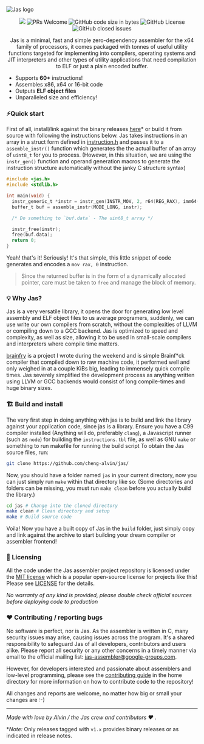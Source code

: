![Jas logo](https://github.com/cheng-alvin/jas/blob/main/logo.png)
<p align="center">
<img src='https://img.shields.io/badge/all_contributors-1-orange.svg?style=flat-square' />
<img alt='PRs Welcome' src='https://img.shields.io/badge/PRs-welcome-brightgreen.svg?style=shields'/>
  <img alt="GitHub code size in bytes" 
    src="https://img.shields.io/github/languages/code-size/cheng-alvin/jas">
  <img alt="GitHub License" src="https://img.shields.io/github/license/cheng-alvin/jas">
  <img alt="GitHub closed issues" src="https://img.shields.io/github/issues-closed/cheng-alvin/jas"/>
</p>

<p align="center" padding="10px"> Jas is a minimal, fast and simple zero-dependency assembler for the x64 family of processors, it comes packaged with tonnes of useful utility functions targeted for implementing into compilers, operating systems and JIT interpreters and other types of utility applications that need compilation to ELF or just a plain encoded buffer. </p>

- Supports **60+** instructions!
- Assembles x86, x64 or 16-bit code
- Outputs **ELF object files**
- Unparalleled size and efficiency!

### ⚡Quick start
First of all, install/link against the binary releases [here](https://github.com/cheng-alvin/jas/releases)* or build it from source with following the instructions below. Jas takes instructions in an array in a struct form defined in [instruction.h](https://github.com/cheng-alvin/jas/blob/0faa905be7cb1238796af46552b3271a11b4e2dd/libjas/instruction.h) and passes it to a `assemble_instr()` function which generates the the actual buffer of an array of `uint8_t` for you to process. (However, in this situation, we are using the `instr_gen()` function and operand generation macros to generate the instruction structure automatically without the janky C structure syntax)
```c
#include <jas.h>
#include <stdlib.h>

int main(void) {
  instr_generic_t *instr = instr_gen(INSTR_MOV, 2, r64(REG_RAX), imm64(0));
  buffer_t buf = assemble_instr(MODE_LONG, instr);

  /* Do something to `buf.data` - The uint8_t array */

  instr_free(instr);
  free(buf.data);
  return 0;
}
```

Yeah! that's it! Seriously! It's that simple, this little snippet of code generates and encodes a  `mov rax, 0` instruction.

> Since the returned buffer is in the form of a dynamically allocated pointer, care must be taken to `free` and manage the block of memory.

### 💡 Why Jas?
Jas is a very versatile library, it opens the door for generating low level assembly and ELF object files to us average programers, suddenly, we can use write our own compilers from scratch, without the complexities of LLVM or compiling down to a GCC backend. Jas is optimized to speed and complexity, as well as size, allowing it to be used in small-scale compilers and interpreters where compile time matters.

[brainfry](https://github.com/cheng-alvin/brainfry) is a project I wrote during the weekend and is simple Brainf*ck compiler that compiled down to raw machine code, it performed well and only weighed in at a couple KiBs big, leading to immensely quick compile times. Jas severely simplified the development process as anything written using LLVM or GCC backends would consist of long compile-times and huge binary sizes.

### 🏗️ Build and install
The very first step in doing anything with jas is to build and link the library against your application code, since jas is a library. Ensure you have a C99 compiler installed (Anything will do, preferably `clang`), a Javascript runner (such as `node`) for building the `instructions.tbl` file, as well as GNU `make` or something to run makefile for running the build script
To obtain the Jas source files, run:
``` bash
git clone https://github.com/cheng-alvin/jas/
```

Now, you should have a folder named `jas` in your current directory, now you can just simply run `make` within that directory like so:
(Some directories and folders can be missing, you must run `make clean` before you actually build the library.)

``` bash
cd jas # Change into the cloned directory
make clean # Clean directory and setup
make # Build source code
```

Voila! Now you have a built copy of Jas in the `build` folder, just simply copy and link against the archive to start building your dream compiler or assembler frontend!

### 📝 Licensing 
All the code under the Jas assembler project repository is licensed under the [MIT license](https://en.wikipedia.org/wiki/MIT_License) which is a popular open-source license for projects like this! Please see [LICENSE](https://github.com/cheng-alvin/jas/blob/main/LICENSE) for the details.

*No warranty of any kind is provided, please double check official sources before deploying code to production*

### ❤️ Contributing / reporting bugs
No software is perfect, nor is Jas. As the assembler is written in C, many security issues may arise, causing issues across the program. It's a shared responsibility to safeguard Jas of all developers, contributors and users alike. Please report all security or any other concerns in a timely manner via email to the official mailing list: jas-assembler@google-groups.com.

However, for developers interested and passionate about assemblers and low-level programming, please see the [contributing guide](https://github.com/cheng-alvin/jas/blob/a02fea10d9d398ef63a9fc9419ce54d8b406c3a5/CONTRIBUTING.txt) in the home directory for more information on how to contribute code to the repository! 

All changes and reports are welcome, no matter how big or small your changes are :-)

---
*Made with love by Alvin / the Jas crew and contributors ❤️ .* 

**Note:* Only releases tagged with `v1.x` provides binary releases or as indicated in release notes.
